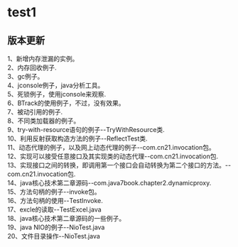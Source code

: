 # test1
## 版本更新
1、新增内存泄漏的实例。<br>
2、内存回收例子.<br>
3、gc例子。<br>
4、jconsole例子，java分析工具。<br>
5、死锁例子，使用jconsole来观察.<br>
6、BTrack的使用例子，不过，没有效果。<br>
7、被动引用的例子.<br>
8、不同类加载器的例子。<br>
9、try-with-resource语句的例子--TryWithResource类.<br>
10、利用反射获取构造方法的例子--ReflectTest类.<br>
11、动态代理的例子，以及网上动态代理的例子--com.cn21.invocation包。<br>
12、实现可以接受任意接口及其实现类的动态代理--com.cn21.invocation包.<br>
13、实现接口之间的转换，即调用第一个接口会自动转换为第二个接口的方法。--com.cn21.invocation包.<br>
14、java核心技术第二章源码--com.java7book.chapter2.dynamicproxy.<br>
15、方法句柄的例子--invoke包。<br>
16、方法句柄的使用--TestInvoke.<br>
17、excle的读取--TestExcel.java<br>
18、java核心技术第二章源码的一些例子。<br>
19、java NIO的例子--NioTest.java<br>
20、文件目录操作--NioTest.java
